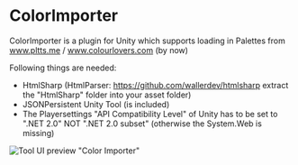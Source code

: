 ColorImporter
=============

ColorImporter is a plugin for Unity which supports loading in Palettes from www.pltts.me / www.colourlovers.com (by now)

Following things are needed:
- HtmlSharp (HtmlParser: https://github.com/wallerdev/htmlsharp extract the "HtmlSharp" folder into your asset folder)
- JSONPersistent Unity Tool (is included)
- The Playersettings "API Compatibility Level" of Unity has to be set to ".NET 2.0" NOT ".NET 2.0 subset" (otherwise the System.Web is missing)



![Tool UI preview ](https://raw.githubusercontent.com/DomDomHaas/ColorImporter/master/Preview.png) "Color Importer"
